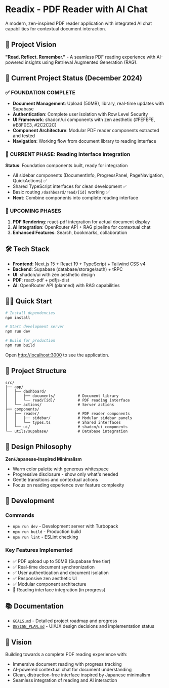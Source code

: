 # Readix - PDF Reader with AI Chat

A modern, zen-inspired PDF reader application with integrated AI chat capabilities for contextual document interaction.

## 🎯 Project Vision
**"Read. Reflect. Remember."** - A seamless PDF reading experience with AI-powered insights using Retrieval Augmented Generation (RAG).

## 🚀 Current Project Status (December 2024)

### ✅ **FOUNDATION COMPLETE**
- **Document Management**: Upload (50MB), library, real-time updates with Supabase
- **Authentication**: Complete user isolation with Row Level Security
- **UI Framework**: shadcn/ui components with zen aesthetic (#FEFEFE, #E8F0E3, #2C2C2C)
- **Component Architecture**: Modular PDF reader components extracted and tested
- **Navigation**: Working flow from document library to reading interface

### 🔄 **CURRENT PHASE: Reading Interface Integration**
**Status**: Foundation components built, ready for integration
- All sidebar components (DocumentInfo, ProgressPanel, PageNavigation, QuickActions) ✅
- Shared TypeScript interfaces for clean development ✅  
- Basic routing `/dashboard/read/[id]` working ✅
- **Next**: Combine components into complete reading interface

### 📅 **UPCOMING PHASES**
1. **PDF Rendering**: react-pdf integration for actual document display
2. **AI Integration**: OpenRouter API + RAG pipeline for contextual chat
3. **Enhanced Features**: Search, bookmarks, collaboration

## 🛠 Tech Stack
- **Frontend**: Next.js 15 + React 19 + TypeScript + Tailwind CSS v4
- **Backend**: Supabase (database/storage/auth) + tRPC  
- **UI**: shadcn/ui with zen aesthetic design
- **PDF**: react-pdf + pdfjs-dist
- **AI**: OpenRouter API (planned) with RAG capabilities

## 🏃‍♂️ Quick Start

```bash
# Install dependencies
npm install

# Start development server  
npm run dev

# Build for production
npm run build
```

Open [http://localhost:3000](http://localhost:3000) to see the application.

## 📁 Project Structure

```
src/
├── app/
│   ├── dashboard/
│   │   ├── documents/          # Document library
│   │   └── read/[id]/          # PDF reading interface  
│   └── actions/                # Server actions
├── components/
│   ├── reader/                 # PDF reader components
│   │   ├── sidebar/            # Modular sidebar panels
│   │   └── types.ts            # Shared interfaces
│   └── ui/                     # shadcn/ui components
└── utils/supabase/             # Database integration
```

## 🎨 Design Philosophy

**Zen/Japanese-Inspired Minimalism**
- Warm color palette with generous whitespace
- Progressive disclosure - show only what's needed  
- Gentle transitions and contextual actions
- Focus on reading experience over feature complexity

## 🔧 Development

### Commands
- `npm run dev` - Development server with Turbopack
- `npm run build` - Production build
- `npm run lint` - ESLint checking

### Key Features Implemented
- ✅ PDF upload up to 50MB (Supabase free tier)
- ✅ Real-time document synchronization
- ✅ User authentication and document isolation
- ✅ Responsive zen aesthetic UI
- ✅ Modular component architecture
- 🔄 Reading interface integration (in progress)

## 📚 Documentation

- [`GOALS.md`](./GOALS.md) - Detailed project roadmap and progress
- [`DESIGN_PLAN.md`](./DESIGN_PLAN.md) - UI/UX design decisions and implementation status

## 🌟 Vision

Building towards a complete PDF reading experience with:
- Immersive document reading with progress tracking
- AI-powered contextual chat for document understanding  
- Clean, distraction-free interface inspired by Japanese minimalism
- Seamless integration of reading and AI interaction
